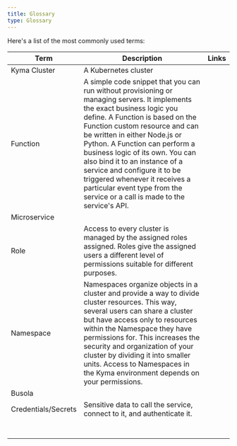 ```yaml
---
title: Glossary
type: Glossary
---
```


<!-- Content partly copied from [SKR docu: Basic Concepts](https://help.sap.com/viewer/DRAFT/65de2977205c403bbc107264b8eccf4b/Cloud/en-US/468c2f3c3ca24c2c8497ef9f83154c44.html#loio4a0dd09368ce40bfa3c99cae46de49e1) -->

Here's a list of the most commonly used terms:

| Term                | Description                                                                                                                                                                                                                                                                                                                                                                                                                                                                         | Links |
| ------------------- | ----------------------------------------------------------------------------------------------------------------------------------------------------------------------------------------------------------------------------------------------------------------------------------------------------------------------------------------------------------------------------------------------------------------------------------------------------------------------------------- | ----- |
| Kyma Cluster        | A Kubernetes cluster                                                                                                                                                                                                                                                                                                                                                                                                                                                                |       |
| Function            | A simple code snippet that you can run without provisioning or managing servers. It implements the exact business logic you define. A Function is based on the Function custom resource and can be written in either Node.js or Python. A Function can perform a business logic of its own. You can also bind it to an instance of a service and configure it to be triggered whenever it receives a particular event type from the service or a call is made to the service's API. |       |
| Microservice        |                                                                                                                                                                                                                                                                                                                                                                                                                                                                                     |       |
| Role                | Access to every cluster is managed by the assigned roles assigned. Roles give the assigned users a different level of permissions suitable for different purposes.                                                                                                                                                                                                                                                                                                                  |       |
| Namespace           | Namespaces organize objects in a cluster and provide a way to divide cluster resources. This way, several users can share a cluster but have access only to resources within the Namespace they have permissions for. This increases the security and organization of your cluster by dividing it into smaller units. Access to Namespaces in the Kyma environment depends on your permissions.                                                                                     |       |
| Busola              |                                                                                                                                                                                                                                                                                                                                                                                                                                                                                     |       |
| Credentials/Secrets | Sensitive data to call the service, connect to it, and authenticate it.                                                                                                                                                                                                                                                                                                                                                                                                             |       |
|                     |                                                                                                                                                                                                                                                                                                                                                                                                                                                                                     |       |
|                     |                                                                                                                                                                                                                                                                                                                                                                                                                                                                                     |       |
|                     |                                                                                                                                                                                                                                                                                                                                                                                                                                                                                     |       |
|                     |                                                                                                                                                                                                                                                                                                                                                                                                                                                                                     |       |
|                     |                                                                                                                                                                                                                                                                                                                                                                                                                                                                                     |       |
|                     |                                                                                                                                                                                                                                                                                                                                                                                                                                                                                     |       |
|                     |                                                                                                                                                                                                                                                                                                                                                                                                                                                                                     |       |